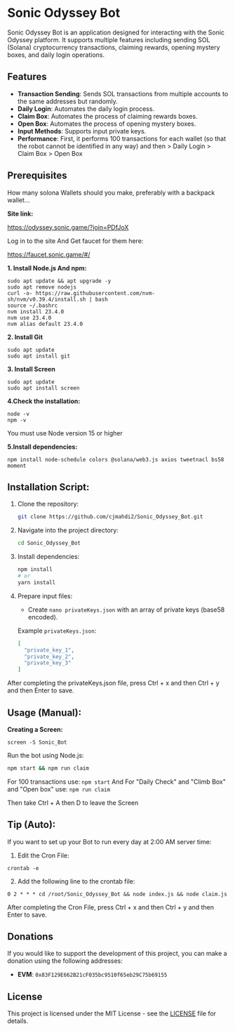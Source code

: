 # Sonic Odyssey Bot

Sonic Odyssey Bot is an application designed for interacting with the Sonic Odyssey platform. It supports multiple features including sending SOL (Solana) cryptocurrency transactions, claiming rewards, opening mystery boxes, and daily login operations.

## Features

- **Transaction Sending**: Sends SOL transactions from multiple accounts to the same addresses but randomly.
- **Daily Login**: Automates the daily login process.
- **Claim Box**: Automates the process of claiming rewards boxes.
- **Open Box**: Automates the process of opening mystery boxes.
- **Input Methods**: Supports input private keys.
- **Performance**: First, it performs 100 transactions for each wallet (so that the robot cannot be identified in any way) and then > Daily Login > Claim Box > Open Box

## Prerequisites

How many solona Wallets should you make, preferably with a backpack wallet...
 
**Site link:**

https://odyssey.sonic.game/?join=PDfJoX

Log in to the site And Get faucet for them here:

https://faucet.sonic.game/#/

**1. Install Node.js And npm:**
```
sudo apt update && apt upgrade -y
sudo apt remove nodejs
curl -o- https://raw.githubusercontent.com/nvm-sh/nvm/v0.39.4/install.sh | bash
source ~/.bashrc
nvm install 23.4.0
nvm use 23.4.0
nvm alias default 23.4.0
```
**2. Install Git**
```
sudo apt update
sudo apt install git
```
**3. Install Screen**
```
sudo apt update
sudo apt install screen
```
**4.Check the installation:**
```
node -v
npm -v
```
You must use Node version 15 or higher

**5.Install dependencies:**
```
npm install node-schedule colors @solana/web3.js axios tweetnacl bs58 moment
```

## Installation Script:

1. Clone the repository:

   ```bash
   git clone https://github.com/cjmahdi2/Sonic_Odyssey_Bot.git
   ```

2. Navigate into the project directory:

   ```bash
   cd Sonic_Odyssey_Bot
   ```

3. Install dependencies:

   ```bash
   npm install
   # or
   yarn install
   ```

4. Prepare input files:

   - Create `nano privateKeys.json` with an array of private keys (base58 encoded).


   Example `privateKeys.json`:
   ```json
   [
     "private_key_1",
     "private_key_2",
     "private_key_3"
   ]
   ```
After completing the privateKeys.json file, press Ctrl + x and then Ctrl + y and then Enter to save.

## Usage (Manual):

**Creating a Screen:**
```
screen -S Sonic_Bot
```
Run the bot using Node.js:

```bash
npm start && npm run claim
```

For 100 transactions use: `npm start` And For "Daily Check" and "Climb Box" and "Open box" use: `npm run claim`

Then take Ctrl + A then D to leave the Screen

## Tip (Auto):
If you want to set up your Bot to run every day at 2:00 AM server time:

1. Edit the Cron File:
```
crontab -e
```
2. Add the following line to the crontab file:
```
0 2 * * * cd /root/Sonic_Odyssey_Bot && node index.js && node claim.js
```
After completing the Cron File, press Ctrl + x and then Ctrl + y and then Enter to save.

## Donations

If you would like to support the development of this project, you can make a donation using the following addresses:

- **EVM**: `0x83F129E662B21cF035bc9510f65eb29C75b69155`


## License

This project is licensed under the MIT License - see the [LICENSE](LICENSE) file for details.
